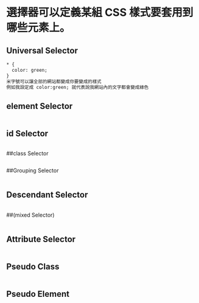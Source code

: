# 選擇器可以定義某組 CSS 樣式要套用到哪些元素上。
## Universal Selector
```html
* {
  color: green;
}
米字號可以讓全部的網站都變成你要變成的樣式
例如我設定成 color:green; 就代表說我網站內的文字都會變成綠色
```
## element Selector 
```html
```
## id Selector
```html
```
##class Selector 
```html
```
##Grouping Selector 
```html
```
## Descendant Selector 
```html
```
##(mixed Selector)
```html
```
## Attribute Selector 
```html
```
## Pseudo Class 
```html
```
## Pseudo Element 
```html
```

